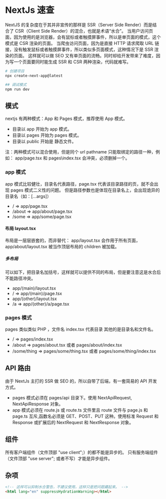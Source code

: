 # NextJs 速查

NextJS 的复杂度在于其并非宣传的那样是 SSR（Server Side Render）而是结合了 CSR（Client Side Render）的混合，也就是术语“水合”。
当用户访问页面，因为使用的是浏览器，会有鼠标或者触摸屏事件，所以是单页面的模式，这个模式是 CSR 渲染的页面。
当爬虫访问页面，因为是直接 HTTP 请求爬取 URL 链接，没有触发鼠标或者触摸屏事件，所以类似多页面模式，这种情况下是 SSR 渲染的页面。
这样就可以做 SEO 又有单页面的流畅。同时却给开发带来了难度，因为写一个页面要同时能生成 SSR 和 CSR 两种渲染，代码就难写。

```bash
# 创建项目
npx create-next-app@latest

## 调试模式
npm run dev
```

## 模式

nextjs 有两种模式：App 和 Pages 模式，推荐使用 App 模式。

- 目录以 app 开始为 app 模式。
- 目录以 pages 开始为 pages 模式。
- 目录以 public 开始是 静态文件。

注：两种模式可以混合使用，但是同个 url pathname 只能取绑定的路径一种，例如：
app/page.tsx 和 pages\index.tsx 会冲突，必须删掉一个。

### app 模式

app 模式比较健壮，目录名代表路径，page.tsx 代表该目录路径的页，就不会出现 pages 模式二义性的问题。
但是路径参数也是体现在目录名上，会出现诡异的目录名（如：[...args]）

- / => app/page.tsx
- /about => app/about/page.tsx
- /some => app/some/page.tsx

#### 布局 layout.tsx

布局是一层层嵌套的，而非替代：
app/layout.tsx 会作用于所有页面，app/about/layout.tsx 被当作顶层布局的 children 被加载。

##### 多布局

可以如下，把目录名加括号，这样就可以提供不同的布局，但是要注意这是水合后不能路径冲突。

- app/(main)/layout.tsx
- / => app/(main)/page.tsx
- app/(other)/layout.tsx
- /a => app/(other)/a/page.tsx

### pages 模式

pages 类似类似 PHP ，文件名 index.tsx 代表目录 其他的是目录名和文件名。

- / => pages/index.tsx
- /about => pages/about.tsx 或者 pages/about/index.tsx
- /some/thing => pages/some/thing.tsx 或者 pages/some/thing/index.tsx

## API 路由

由于 NextJs 主打的 SSR 做 SEO 的，所以自带了后端，有一套简易的 API 开发方式。

- pages 模式必须在 pages/api 目录下。使用 NextApiRequest, NextApiResponse 对象。
- app 模式必须在 route.js 或 route.ts 文件里且 route 文件与 page.js 和 page.ts 互斥,函数名必须是 GET、POST、PUT 这种。使用标准 Request 和 Response 或扩展后的 NextRequest 和 NextResponse 对象。

## 组件

所有客户端组件（文件顶部 "use client";）的都不能是异步的。
只有服务端组件（文件顶部 "use server"; 或者不写）才能是异步组件。

## 杂项

```html
<!-- 这样可以抑制水合警告，不建议使用，这样只是把问题藏起来。 -->
<html lang="en" suppressHydrationWarning></html>
```
